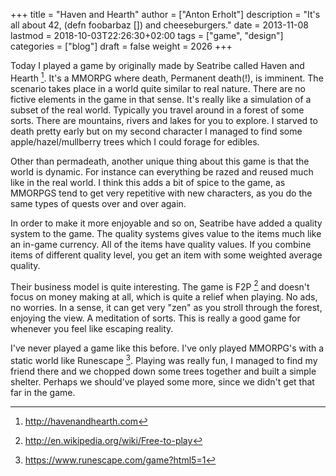 +++
title = "Haven and Hearth"
author = ["Anton Erholt"]
description = "It's all about 42, (defn foobarbaz []) and cheeseburgers."
date = 2013-11-08
lastmod = 2018-10-03T22:26:30+02:00
tags = ["game", "design"]
categories = ["blog"]
draft = false
weight = 2026
+++

Today I played a game by originally made by Seatribe called Haven and
Hearth&nbsp;[^fn:1]. It's a MMORPG where death, Permanent death(!), is
imminent. The scenario takes place in a world quite similar to real
nature. There are no fictive elements in the game in that sense. It's
really like a simulation of a subset of the real world. Typically you
travel around in a forest of some sorts. There are mountains, rivers
and lakes for you to explore. I starved to death pretty early but on
my second character I managed to find some apple/hazel/mullberry
trees which I could forage for edibles.

Other than permadeath, another unique thing about this game is that
the world is dynamic. For instance can everything be razed and reused
much like in the real world. I think this adds a bit of spice to the
game, as MMORPGS tend to get very repetitive with new characters, as
you do the same types of quests over and over again.

In order to make it more enjoyable and so on, Seatribe have added a
quality system to the game. The quality systems gives value to the
items much like an in-game currency. All of the items have quality
values. If you combine items of different quality level, you get an
item with some weighted average quality.

Their business model is quite interesting. The game is F2P&nbsp;[^fn:2] and
doesn't focus on money making at all, which is quite a relief when
playing. No ads, no worries. In a sense, it can get very "zen" as you
stroll through the forest, enjoying the view. A meditation of sorts.
This is really a good game for whenever you feel like escaping reality.

I've never played a game like this before. I've only played MMORPG's
with a static world like Runescape&nbsp;[^fn:3]. Playing was really fun, I
managed to find my friend there and we chopped down some trees
together and built a simple shelter. Perhaps we should've played some
more, since we didn't get that far in the game.

[^fn:1]: <http://havenandhearth.com>
[^fn:2]: <http://en.wikipedia.org/wiki/Free-to-play>
[^fn:3]: <https://www.runescape.com/game?html5=1>
